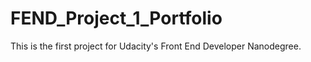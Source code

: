 # FEND_Project_1_Portfolio

This is the first project for Udacity's Front End Developer Nanodegree.
